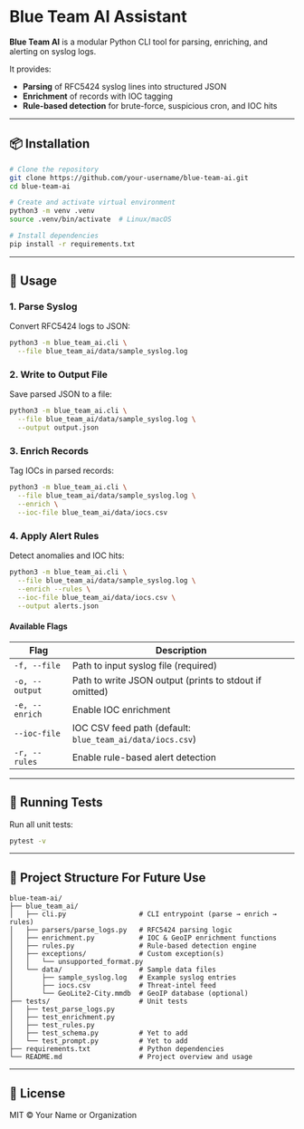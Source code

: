 # Blue Team AI Assistant

**Blue Team AI** is a modular Python CLI tool for parsing, enriching, and alerting on syslog logs.

It provides:

* **Parsing** of RFC5424 syslog lines into structured JSON
* **Enrichment** of records with IOC tagging
* **Rule-based detection** for brute-force, suspicious cron, and IOC hits

---

## 📦 Installation

```bash
# Clone the repository
git clone https://github.com/your-username/blue-team-ai.git
cd blue-team-ai

# Create and activate virtual environment
python3 -m venv .venv
source .venv/bin/activate  # Linux/macOS

# Install dependencies
pip install -r requirements.txt
```

---

## 🚀 Usage

### 1. Parse Syslog

Convert RFC5424 logs to JSON:

```bash
python3 -m blue_team_ai.cli \
  --file blue_team_ai/data/sample_syslog.log
```

### 2. Write to Output File

Save parsed JSON to a file:

```bash
python3 -m blue_team_ai.cli \
  --file blue_team_ai/data/sample_syslog.log \
  --output output.json
```

### 3. Enrich Records

Tag IOCs in parsed records:

```bash
python3 -m blue_team_ai.cli \
  --file blue_team_ai/data/sample_syslog.log \
  --enrich \
  --ioc-file blue_team_ai/data/iocs.csv
```

### 4. Apply Alert Rules

Detect anomalies and IOC hits:

```bash
python3 -m blue_team_ai.cli \
  --file blue_team_ai/data/sample_syslog.log \
  --enrich --rules \
  --ioc-file blue_team_ai/data/iocs.csv \
  --output alerts.json
```

#### Available Flags

| Flag           | Description                                               |
| -------------- | --------------------------------------------------------- |
| `-f, --file`   | Path to input syslog file (required)                      |
| `-o, --output` | Path to write JSON output (prints to stdout if omitted)   |
| `-e, --enrich` | Enable IOC enrichment                                     |
| `--ioc-file`   | IOC CSV feed path (default: `blue_team_ai/data/iocs.csv`) |
| `-r, --rules`  | Enable rule-based alert detection                         |

---

## 🧪 Running Tests

Run all unit tests:

```bash
pytest -v
```

---

## 📁 Project Structure For Future Use

```
blue-team-ai/
├── blue_team_ai/
│   ├── cli.py                  # CLI entrypoint (parse → enrich → rules)
│   ├── parsers/parse_logs.py   # RFC5424 parsing logic
│   ├── enrichment.py           # IOC & GeoIP enrichment functions
│   ├── rules.py                # Rule-based detection engine
│   ├── exceptions/             # Custom exception(s)
│   │   └── unsupported_format.py
│   └── data/                   # Sample data files
│       ├── sample_syslog.log   # Example syslog entries
│       ├── iocs.csv            # Threat-intel feed
│       └── GeoLite2-City.mmdb  # GeoIP database (optional)
├── tests/                      # Unit tests
│   ├── test_parse_logs.py
│   ├── test_enrichment.py
│   ├── test_rules.py
│   ├── test_schema.py          # Yet to add
│   └── test_prompt.py          # Yet to add
├── requirements.txt            # Python dependencies
└── README.md                   # Project overview and usage
```

---

## 📝 License

MIT © Your Name or Organization

